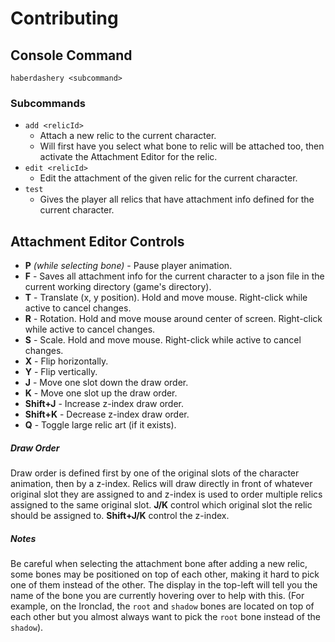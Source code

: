 # Contributing

## Console Command
`haberdashery <subcommand>`

### Subcommands
* `add <relicId>`
  * Attach a new relic to the current character.
  * Will first have you select what bone to relic will be attached too, then activate the Attachment Editor for the relic.
* `edit <relicId>`
  * Edit the attachment of the given relic for the current character.
* `test`
  * Gives the player all relics that have attachment info defined for the current character.
  
## Attachment Editor Controls

* **P** *(while selecting bone)* - Pause player animation.
* **F** - Saves all attachment info for the current character to a json file in the current working directory (game's directory).
* **T** - Translate (x, y position). Hold and move mouse. Right-click while active to cancel changes.
* **R** - Rotation. Hold and move mouse around center of screen. Right-click while active to cancel changes.
* **S** - Scale. Hold and move mouse. Right-click while active to cancel changes.
* **X** - Flip horizontally.
* **Y** - Flip vertically.
* **J** - Move one slot down the draw order.
* **K** - Move one slot up the draw order.
* **Shift+J** - Increase z-index draw order.
* **Shift+K** - Decrease z-index draw order.
* **Q** - Toggle large relic art (if it exists).

##### Draw Order
Draw order is defined first by one of the original slots of the character animation, then by a z-index. Relics will draw directly in front of whatever original slot they are assigned to and z-index is used to order multiple relics assigned to the same original slot.
**J/K** control which original slot the relic should be assigned to. **Shift+J/K** control the z-index.

##### Notes
Be careful when selecting the attachment bone after adding a new relic, some bones may be positioned on top of each other, making it hard to pick one of them instead of the other. The display in the top-left will tell you the name of the bone you are currently hovering over to help with this. (For example, on the Ironclad, the `root` and `shadow` bones are located on top of each other but you almost always want to pick the `root` bone instead of the `shadow`).
